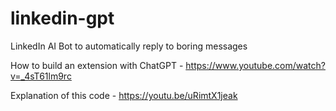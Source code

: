 # linkedin-gpt
LinkedIn AI Bot to automatically reply to boring messages


How to build an extension with ChatGPT - https://www.youtube.com/watch?v=_4sT61lm9rc

Explanation of this code - https://youtu.be/uRimtX1jeak
